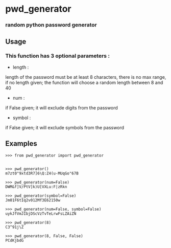 # pwd_generator
### random python password generator
## Usage
### This function has 3 optional parameters :

- length : 

length of the password must be at least 8 characters, there is no max range,
if no length given; the function will choose a random length between 8 and 40

- num : 

if False given; it will exclude digits from the password

- symbol : 

if False given; it will exclude symbols from the password

## Examples
    >>> from pwd_generator import pwd_generator
    
    
    >>> pwd_generator()
    m7zt0"9xtd3R7]6\Q:Z4(u-MUqGo"67B
    
    >>> pwd_generator(num=False)
    DWM&f]V/PtV]k)U[VXLu:F|zRkn
    
    >>> pwd_generator(symbol=False)
    Jm01F6tIq2v012Mf3E62150w
    
    >>> pwd_generator(num=False, symbol=False)
    uykJfVmJIbjDScVzTvTeLrwFsLZAiZN
    
    >>> pwd_generator(8)
    C3^91j\Z
    
    >>> pwd_generator(8, False, False)
    PCdKjbdG
